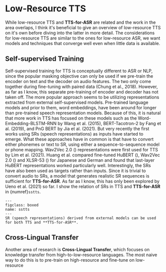 # Low-Resource TTS

While low-resource TTS and **TTS-for-ASR** are related and the work in the area overlaps, I think it's beneficial to give an overview of low-resource TTS on it's own before diving into the latter in more detail. The considerations for low-resource TTS are similar to the ones for low-resource ASR, we want models and techniques that converge well even when little data is available.

## Self-supervised Training

Self-supervised training for TTS is conceptually different to ASR or NLP, since the popular masking objective can only be used if we pre-train the encoder on text and the decoder on audio features. The two only come together during fine-tuning with paired data (Chung et al., 2018). However, as far as I know, this separate pre-training of encoder and decoder has not taken off. The more popular approach seems to be utilizing representations extracted from external self-supervised models. Pre-trained language models and prior to them, word embeddings, have been around for longer than pre-trained speech representation models. Because of this, it is natural that more work in TTS has focused on these models such as the Word-Embedding-BLSTM-RNN by Wang et al. (2015), BERT-Tacotron-2 by Fang et al. (2019), and PnG BERT by Jia et al. (2021). But very recently the first works using SRs (speech representations) as inputs have started to emerge. What these approaches have in common is that have to convert either phonemes or text to SR, using either a sequence-to-sequence model or phone mapping. Wav2Vec 2.0 () representations were first used for TTS by Lim et al. (2021). Huang et al. compared fine-tuned HuBERT (), Wav2Vec 2.0 () and XLSR-53 () for Japanese and German and found that last-layer HuBERT representations worked particularly well. Interestingly, the SRs have also been used as targets rather than inputs. Since it is trivial to convert audio to SRs, a model that generates realistic SR sequences is sufficient for **TTS-for-ASR**. As far as I know, this has only been explored by Ueno et al. (2021) so far. I show the relation of SRs in TTS and **TTS-for-ASR** in {numref}`sstts`.

```{figure} ../figures/self-supervised-tts.svg
---
figclass: boxed
name: sstts
---
SR (speech representations) derived from external models can be used for both TTS and **TTS-for-ASR**.
```

## Cross-Lingual Transfer

Another area of research is **Cross-Lingual Transfer**, which focuses on knowledge transfer from high-to-low-resource languages. The most naive way to do this is to pre-train on high-resource and fine-tune on low-resource 